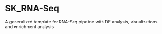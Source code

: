 # SK_RNA-Seq
A generalized template for RNA-Seq pipeline with DE analysis, visualizations and enrichment analysis
